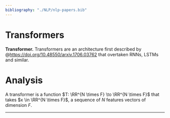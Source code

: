 ```yaml
---
bibliography: "./NLP/nlp-papers.bib"
---
```



# Transformers

**Transformer.** Transformers are an architecture first described by @https://doi.org/10.48550/arxiv.1706.03762 that overtaken RNNs, LSTMs and similar.

# Analysis

A transformer is a function $T: \RR^{N \times F} \to \RR^{N \times F}$ that takes $x \in \RR^{N \times F}$, a sequence of $N$ features vectors of dimension $F$.



---